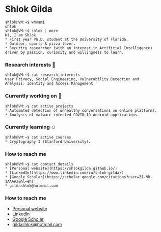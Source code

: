 # Shlok Gilda
```console
shlok@VM:~$ whoami
shlok
shlok@VM:~$ shlok | more
Hi, I am Shlok.
* First year Ph.D. student at the University of Florida.
* Outdoor, sports & pizza lover.
* Security researcher (with an interest in Artificial Intelligence) driven by passion, curiosity and willingness to learn.
```

### Research interests  :space_invader: 
```console
shlok@VM:~$ cat research_interests
User Privacy, Social Engineering, Vulnerability Detection and Analysis, Identity and Access Management
```

### Currently working on :ghost:
```console
shlok@VM:~$ cat active_projects
* Automated detection of unhealthy conversations on online platforms.
* Analysis of malware infected COVID-19 Android applications.
```

### Currently learning :relaxed:
```console
shlok@VM:~$ cat active_courses
* Cryptography I (Stanford University).
```

### How to reach me
```console
shlok@VM:~$ cat contact_details
* [Personal website](https://shlokgilda.github.io/)
* [LinkedIn](https://www.linkedin.com/in/shlok-gilda/)
* [Google Scholar](https://scholar.google.com/citations?user=ZJ-NR-sAAAAJ&hl=en)
* gildashlok@hotmail.com
```

### How to reach me
* [Personal website](https://shlokgilda.github.io/)
* [LinkedIn](https://www.linkedin.com/in/shlok-gilda/)
* [Google Scholar](https://scholar.google.com/citations?user=ZJ-NR-sAAAAJ&hl=en)
* gildashlok@hotmail.com